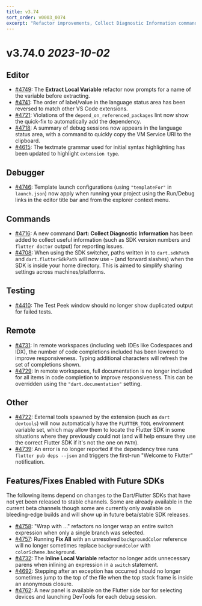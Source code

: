 ```yaml
---
title: v3.74
sort_order: v0003_0074
excerpt: "Refactor improvements, Collect Diagnostic Information command, improved SDK paths"
---
```


# v3.74.0 _2023-10-02_

## Editor

- [#4749](https://github.com/Dart-Code/Dart-Code/issues/4749): The **Extract Local Variable** refactor now prompts for a name of the variable before extracting.
- [#4741](https://github.com/Dart-Code/Dart-Code/issues/4741): The order of label/value in the language status area has been reversed to match other VS Code extensions.
- [#4721](https://github.com/Dart-Code/Dart-Code/issues/4721): Violations of the `depend_on_referenced_packages` lint now show the quick-fix to automatically add the dependency.
- [#4718](https://github.com/Dart-Code/Dart-Code/issues/4718): A summary of debug sessions now appears in the language status area, with a command to quickly copy the VM Service URI to the clipboard.
- [#4615](https://github.com/Dart-Code/Dart-Code/issues/4615): The textmate grammar used for initial syntax highlighting has been updated to highlight `extension type`.

## Debugger

- [#4746](https://github.com/Dart-Code/Dart-Code/issues/4746): Template launch configurations (using `"templateFor"` in `launch.json`) now apply when running your project using the Run/Debug links in the editor title bar and from the explorer context menu.

## Commands

- [#4716](https://github.com/Dart-Code/Dart-Code/issues/4716): A new command **Dart: Collect Diagnostic Information** has been added to collect useful information (such as SDK version numbers and `flutter doctor` output) for reporting issues.
- [#4708](https://github.com/Dart-Code/Dart-Code/issues/4708): When using the SDK switcher, paths written in to `dart.sdkPath` and `dart.flutterSdkPath` will now use `~` (and forward slashes) when the SDK is inside your home directory. This is aimed to simplify sharing settings across machines/platforms.

## Testing

- [#4410](https://github.com/Dart-Code/Dart-Code/issues/4410): The Test Peek window should no longer show duplicated output for failed tests.

## Remote

- [#4731](https://github.com/Dart-Code/Dart-Code/issues/4731): In remote workspaces (including web IDEs like Codespaces and IDX), the number of code completions included has been lowered to improve responsiveness. Typing additional characters will refresh the set of completions shown.
- [#4729](https://github.com/Dart-Code/Dart-Code/issues/4729): In remote workspaces, full documentation is no longer included for all items in code completion to improve responsiveness. This can be overridden using the `"dart.documentation"` setting.

## Other

- [#4722](https://github.com/Dart-Code/Dart-Code/issues/4722): External tools spawned by the extension (such as `dart devtools`) will now automatically have the `FLUTTER_TOOL` environment variable set, which may allow them to locate the Flutter SDK in some situations where they previously could not (and will help ensure they use the correct Flutter SDK if it's not the one on `PATH`).
- [#4739](https://github.com/Dart-Code/Dart-Code/issues/4739): An error is no longer reported if the dependency tree runs `flutter pub deps --json` and triggers the first-run "Welcome to Flutter" notification.

## Features/Fixes Enabled with Future SDKs

The following items depend on changes to the Dart/Flutter SDKs that have not yet been released to stable channels. Some are already available in the current beta channels though some are currently only available on bleeding-edge builds and will show up in future beta/stable SDK releases.

- [#4758](https://github.com/Dart-Code/Dart-Code/issues/4758): "Wrap with ..." refactors no longer wrap an entire switch expression when only a single branch was selected.
- [#4757](https://github.com/Dart-Code/Dart-Code/issues/4757): Running **Fix All** with an unresolved `backgroundColor` reference will no longer sometimes replace `backgroundColor` with `colorScheme.background`.
- [#4732](https://github.com/Dart-Code/Dart-Code/issues/4732): The **Inline Local Variable** refactor no longer adds unnecessary parens when inlining an expression in a `switch` statement.
- [#4692](https://github.com/Dart-Code/Dart-Code/issues/4692): Stepping after an exception has occurred should no longer sometimes jump to the top of the file when the top stack frame is inside an anonymous closure.
- [#4762](https://github.com/Dart-Code/Dart-Code/issues/4762): A new panel is available on the Flutter side bar for selecting devices and launching DevTools for each debug session.
